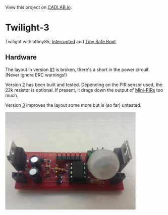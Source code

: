 View this project on [CADLAB.io](https://cadlab.io/project/1197). 

Twilight-3
==========

Twilight with attiny85,
[Interrupted](https://github.com/jscrane/Interrupted) and
[Tiny Safe Boot](http://jtxp.org/tech/tinysafeboot_en.htm).

Hardware
--------
The layout in version [#1](https://cadlab.io/project/1197/6bfdd5cf1f4ba5d0182bede7adce6e52f376f4fe/circuit/ZWFnbGUvdHdpbGlnaHQzLmJyZA%3D%3D) is broken, 
there's a short in the power circuit. (Never ignore ERC warnings!)

Version [2](https://cadlab.io/project/1197/2f3ed3901fa7b14418fc2b612dbf1835c0194fca/circuit/ZWFnbGUvdHdpbGlnaHQzLmJyZA%3D%3D) has been built and tested. 
Depending on the PIR sensor used, the 22k resistor is optional. If present,
it drags down the output of 
[Mini-PIRs](https://www.futurlec.com/Mini_PIR_Module.shtml) too much.

Version [3](https://cadlab.io/project/1197/9cf4fb193adf9d36c94b128c8913e801d072b348/circuit/ZWFnbGUvdHdpbGlnaHQzLmJyZA%3D%3D) improves the layout some more
but is (so far) untested.

<img src="images/version2.jpg" width="413" height="310" alt="Version 2"/>
